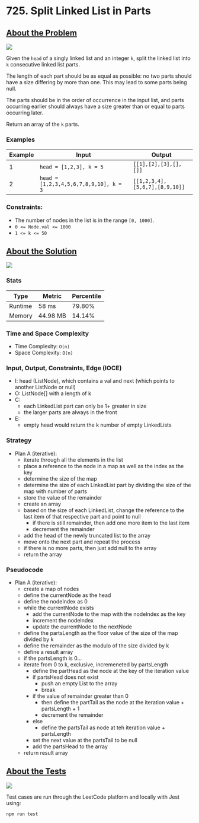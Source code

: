 # 725. Split Linked List in Parts

## <a href='https://leetcode.com/problems/split-linked-list-in-parts/?envType=daily-question&envId=2023-09-06'>About the Problem</a>

<img src='https://img.shields.io/badge/LeetCode-FFA116.svg?style=for-the-badge&logo=LeetCode&logoColor=white' />

Given the `head` of a singly linked list and an integer `k`, split the linked list into `k` consecutive linked list parts.

The length of each part should be as equal as possible: no two parts should have a size differing by more than one. This may lead to some parts being null.

The parts should be in the order of occurrence in the input list, and parts occurring earlier should always have a size greater than or equal to parts occurring later.

Return an array of the `k` parts.

### Examples

| Example| Input | Output |
| --- | --- | --- |
| 1 | `head = [1,2,3], k = 5` | `[[1],[2],[3],[],[]]` |
| 2 | `head = [1,2,3,4,5,6,7,8,9,10], k = 3` | `[[1,2,3,4],[5,6,7],[8,9,10]]` |

### Constraints:

- The number of nodes in the list is in the range `[0, 1000]`.
- `0 <= Node.val <= 1000`
- `1 <= k <= 50`

## <a href='./splitListToParts.js'>About the Solution</a>

<img src='https://img.shields.io/badge/JavaScript-F7DF1E.svg?style=for-the-badge&logo=JavaScript&logoColor=black' />

### Stats
| Type | Metric | Percentile |
| --- | --- | --- |
| Runtime | 58 ms | 79.80% |
| Memory | 44.98 MB | 14.14% |

<!-- Change Time and Space Complexity -->
### Time and Space Complexity
  - Time Complexity: `O(n)`
  - Space Complexity: `O(n)`

<!-- Planning -->
### Input, Output, Constraints, Edge (IOCE)

  - I: head (ListNode), which contains a val and next (which points to another ListNode or null)
  - O: ListNode[] with a length of k
  - C:
    - each LinkedList part can only be 1+ greater in size
    - the larger parts are always in the front
  - E:
    - empty head would return the k number of empty LinkedLists

### Strategy
- Plan A (iterative):
  - iterate through all the elements in the list
  - place a reference to the node in a map as well as the index as the key
  - determine the size of the map
  - determine the size of each LinkedList part by dividing the size of the map with number of parts
  - store the value of the remainder
  - create an array
  - based on the size of each LinkedList, change the reference to the last item of that respective part and point to null
    - if there is still remainder, then add one more item to the last item
    - decrement the remainder
  - add the head of the newly truncated list to the array
  - move onto the next part and repeat the process
  - if there is no more parts, then just add null to the array
  - return the array

### Pseudocode
- Plan A (iterative):
  - create a map of nodes
  - define the currentNode as the head
  - define the nodeIndex as 0
  - while the currentNode exists
    - add the currentNode to the map with the nodeIndex as the key
    - increment the nodeIndex
    - update the currentNode to the nextNode
  - define the partsLength as the floor value of the size of the map divided by k
  - define the remainder as the modulo of the size divided by k
  - define a result array
  - if the partsLength is 0...
  - iterate from 0 to k, exclusive, incremeneted by partsLength
    - define the partHead as the node at the key of the iteration value
    - if partsHead does not exist
      - push an empty List to the array
      - break
    - if the value of remainder greater than 0
      - then define the partTail as the node at the iteration value + partsLength + 1
      - decrement the remainder
    - else
      - define the partsTail as node at teh iteration value + partsLength
    - set the next value at the partsTail to be null
    - add the partsHead to the array
  - return result array

## <a href='./splitListToParts.test.js'>About the Tests</a>

<img src='https://img.shields.io/badge/Jest-C21325.svg?style=for-the-badge&logo=Jest&logoColor=white' />

Test cases are run through the LeetCode platform and locally with Jest using:
```
npm run test
```